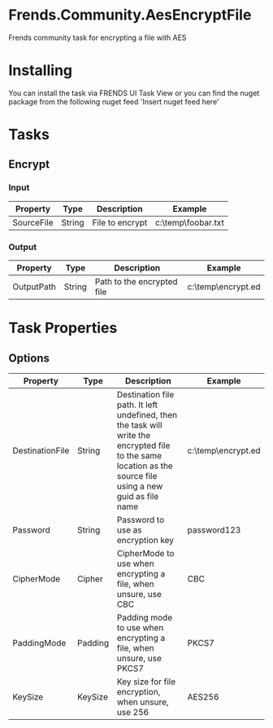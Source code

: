 # Frends.Community.AesEncryptFile
Frends community task for encrypting a file with AES


# Installing

You can install the task via FRENDS UI Task View or you can find the nuget package from the following nuget feed
'Insert nuget feed here'

# Tasks

## Encrypt

### Input

| Property | Type | Description | Example |
| ---------|------|-------------|---------|
| SourceFile | String | File to encrypt | c:\temp\foobar.txt |

### Output

| Property | Type | Description | Example |
| ---------|------|-------------|---------|
| OutputPath | String | Path to the encrypted file | c:\temp\encrypt.ed |

# Task Properties

## Options

| Property | Type | Description | Example |
| ---------|------|-------------|---------|
| DestinationFile | String | Destination file path. It left undefined, then the task will write the encrypted file to the same location as the source file using a new guid as file name | c:\temp\encrypt.ed |
| Password | String | Password to use as encryption key | password123 |
| CipherMode | Cipher | CipherMode to use when encrypting a file, when unsure, use CBC | CBC |
| PaddingMode| Padding | Padding mode to use when encrypting a file, when unsure, use PKCS7 | PKCS7 |
| KeySize | KeySize | Key size for file encryption, when unsure, use 256 | AES256 |
